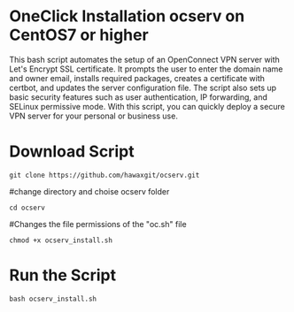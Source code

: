 # OneClick Installation ocserv on CentOS7 or higher 
This bash script automates the setup of an OpenConnect VPN server with Let's Encrypt SSL certificate.
It prompts the user to enter the domain name and owner email, installs required packages, creates a certificate with certbot, and updates the server configuration file. The script also sets up basic security features such as user authentication, IP forwarding, and SELinux permissive mode. With this script, you can quickly deploy a secure VPN server for your personal or business use.

# Download Script 

```
git clone https://github.com/hawaxgit/ocserv.git
```
#change directory and choise ocserv folder

```
cd ocserv 
```
#Changes the file permissions of the "oc.sh" file

```
chmod +x ocserv_install.sh
```
# Run the Script

```
bash ocserv_install.sh
```
